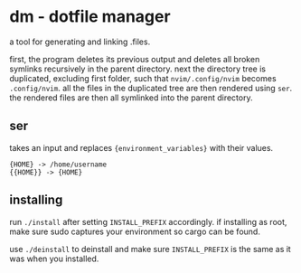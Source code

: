 dm - dotfile manager
====================
a tool for generating and linking .files.

first, the program deletes its previous output and deletes all broken symlinks recursively in the parent directory.
next the directory tree is duplicated, excluding first folder, such that `nvim/.config/nvim` becomes `.config/nvim`.
all the files in the duplicated tree are then rendered using `ser`.
the rendered files are then all symlinked into the parent directory.

ser
---
takes an input and replaces `{environment_variables}` with their values.
```
{HOME} -> /home/username
{{HOME}} -> {HOME}
```

installing
----------
run `./install` after setting `INSTALL_PREFIX` accordingly.
if installing as root, make sure sudo captures your environment so cargo can be found.

use `./deinstall` to deinstall and make sure `INSTALL_PREFIX` is the same as it was when you installed.
